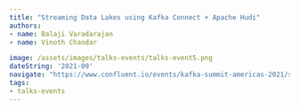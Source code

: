```yaml
---
title: "Streaming Data Lakes using Kafka Connect + Apache Hudi"  
authors:
- name: Balaji Varadarajan
- name: Vinoth Chandar

image: /assets/images/talks-events/talks-event5.png
dateString: '2021-09'
navigate: "https://www.confluent.io/events/kafka-summit-americas-2021/streaming-data-lakes-using-kafka-connect-apache-hudi/"
tags:
- talks-events
---
```

